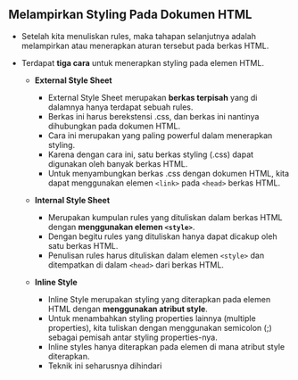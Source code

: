 ## Melampirkan Styling Pada Dokumen HTML

- Setelah kita menuliskan rules, maka tahapan selanjutnya adalah melampirkan atau menerapkan aturan tersebut pada berkas HTML.
- Terdapat **tiga cara** untuk menerapkan styling pada elemen HTML.

  - **External Style Sheet**
    - External Style Sheet merupakan **berkas terpisah** yang di dalamnya hanya terdapat sebuah rules.
    - Berkas ini harus berekstensi .css, dan berkas ini nantinya dihubungkan pada dokumen HTML.
    - Cara ini merupakan yang paling powerful dalam menerapkan styling.
    - Karena dengan cara ini, satu berkas styling (.css) dapat digunakan oleh banyak berkas HTML.
    - Untuk menyambungkan berkas .css dengan dokumen HTML, kita dapat menggunakan elemen `<link>` pada `<head>` berkas HTML.
  - **Internal Style Sheet**
    - Merupakan kumpulan rules yang dituliskan dalam berkas HTML dengan **menggunakan elemen `<style>`**.
    - Dengan begitu rules yang dituliskan hanya dapat dicakup oleh satu berkas HTML.
    - Penulisan rules harus dituliskan dalam elemen `<style>` dan ditempatkan di dalam `<head>` dari berkas HTML.
  - **Inline Style**

    - Inline Style merupakan styling yang diterapkan pada elemen HTML dengan **menggunakan atribut style**.
    - Untuk menambahkan styling properties lainnya (multiple properties), kita tuliskan dengan menggunakan semicolon (;) sebagai pemisah antar styling properties-nya.
    - Inline styles hanya diterapkan pada elemen di mana atribut style diterapkan.
    - Teknik ini seharusnya dihindari
